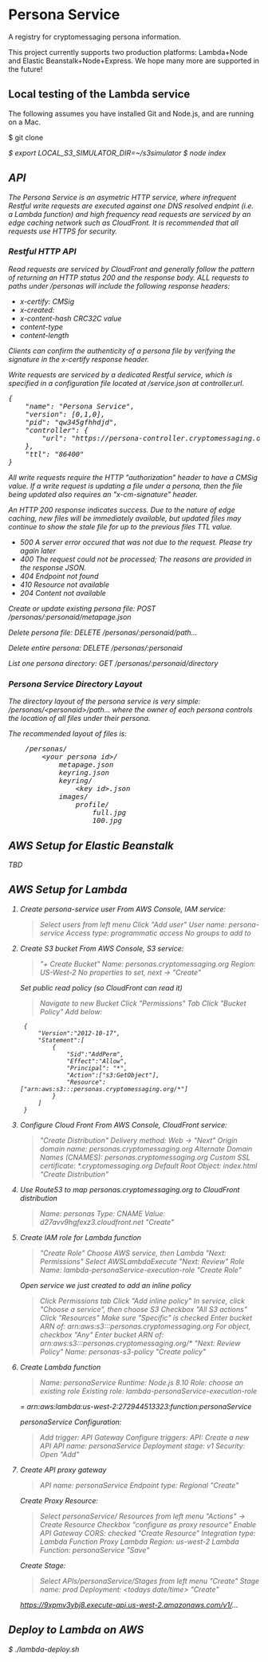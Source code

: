 # Persona Service

A registry for cryptomessaging persona information.

This project currently supports two production platforms: Lambda+Node and Elastic Beanstalk+Node+Express.  We hope many more are supported in the future!


## Local testing of the Lambda service

The following assumes you have installed Git and Node.js, and are running on a Mac.

$ git clone <address>
$ export LOCAL_S3_SIMULATOR_DIR=~/s3simulator
$ node index 

## API

The Persona Service is an asymetric HTTP service, where infrequent Restful write requests are executed against one DNS resolved endpint (i.e. a Lambda function) and high frequency read requests are serviced by an edge caching network such as CloudFront.  It is recommended that all requests use HTTPS for security.

### Restful HTTP API

Read requests are serviced by CloudFront and generally follow the pattern of returning an HTTP status 200 and the response body.  ALL requests to paths under /personas will include the following response headers:

- x-certify: CMSig
- x-created: <date>
- x-content-hash CRC32C value
- content-type
- content-length

Clients can confirm the authenticity of a persona file by verifying the signature in the x-certify response header.

Write requests are serviced by a dedicated Restful service, which is specified in a configuration file located at /service.json at controller.url.
<pre>
{
    "name": "Persona Service",
    "version": [0,1,0],
    "pid": "qw345gfhhdjd",
    "controller": {
        "url": "https://persona-controller.cryptomessaging.org"
    },
    "ttl": "86400"
}
</pre>

All write requests require the HTTP "authorization" header to have a CMSig value.  If a write request is updating a file under a persona, then the file being updated also requires an "x-cm-signature" header.

An HTTP 200 response indicates success.  Due to the nature of edge caching, new files will be immediately available, but updated files may continue to show the stale file for up to the previous files TTL value.

- 500 A server error occured that was not due to the request.  Please try again later
- 400 The request could not be processed; The reasons are provided in the response JSON.
- 404 Endpoint not found
- 410 Resource not available
- 204 Content not available

Create or update existing persona file:
POST /personas/:personaid/metapage.json

Delete persona file:
DELETE /personas/:personaid/path...

Delete entire persona:
DELETE /personas/:personaid

List one persona directory:
GET /personas/:personaid/directory 


### Persona Service Directory Layout

The directory layout of the persona service is very simple: /personas/&lt;personaid&gt;/path... where the owner of each persona controls the location of all files under their persona.

The recommended layout of files is:
<pre>
    /personas/
        &lt;your persona id&gt;/
            metapage.json
            keyring.json
            keyring/
                &lt;key id&gt;.json
            images/
                profile/
                    full.jpg
                    100.jpg
</pre>


## AWS Setup for Elastic Beanstalk

TBD

## AWS Setup for Lambda

1. Create persona-service user
    From AWS Console, IAM service:
    > Select users from left menu
    > Click "Add user"
    > User name: persona-service
    > Access type: programmatic access
    > No groups to add to
    

2. Create S3 bucket
    From AWS Console, S3 service:
    > "+ Create Bucket"
    > Name: personas.cryptomessaging.org
    > Region: US-West-2
    > No properties to set, next ->
    > "Create"

    Set public read policy (so CloudFront can read it)
    > Navigate to new Bucket
    > Click "Permissions" Tab
    > Click "Bucket Policy"
    > Add below:

        {
            "Version":"2012-10-17",
            "Statement":[
                {
                    "Sid":"AddPerm",
                    "Effect":"Allow",
                    "Principal": "*",
                    "Action":["s3:GetObject"],
                    "Resource":["arn:aws:s3:::personas.cryptomessaging.org/*"]
                }
            ]
        }  

3. Configure Cloud Front
    From AWS Console, CloudFront service:
    > "Create Distribution"
    > Delivery method: Web -> "Next"
    > Origin domain name: personas.cryptomessaging.org
    > Alternate Domain Names (CNAMES): personas.cryptomessaging.org
    > Custom SSL certificate: *.cryptomessaging.org
    > Default Root Object: index.html
    > "Create Distribution"

4. Use Route53 to map personas.cryptomessaging.org to CloudFront distribution
    > Name: personas
    > Type: CNAME
    > Value: d27avv9hgfexz3.cloudfront.net
    > "Create"

5. Create IAM role for Lambda function
    > "Create Role"
    > Choose AWS service, then Lambda
    > "Next: Permissions"
    > Select AWSLambdaExecute
    > "Next: Review"
    > Role Name: lambda-personaService-execution-role
    > "Create Role"

    Open service we just created to add an inline policy
    > Click Permissions tab
    > Click "Add inline policy"
    > In service, click "Choose a service", then choose S3
    > Checkbox "All S3 actions"
    > Click "Resources"
    > Make sure "Specific" is checked
    > Enter bucket ARN of: arn:aws:s3:::personas.cryptomessaging.org
    > For object, checkbox "Any"
    > Enter bucket ARN of: arn:aws:s3:::personas.cryptomessaging.org/*
    > "Next: Review Policy"
    > Name: personas-s3-policy
    > "Create policy"

6. Create Lambda function
    > Name: personaService
    > Runtime: Node.js 8.10
    > Role: choose an existing role
    > Existing role: lambda-personaService-execution-role

    = arn:aws:lambda:us-west-2:272944513323:function:personaService

    personaService Configuration:
    > Add trigger: API Gateway
    > Configure triggers:
    > API: Create a new API
    > API name: personaService
    > Deployment stage: v1
    > Security: Open
    > "Add"

7. Create API proxy gateway
    > API name: personaService
    > Endpoint type: Regional
    > "Create"

    Create Proxy Resource:
    > Select personaService/ Resources from left menu
    > "Actions" -> Create Resource
    > Checkbox "configure as proxy resource"
    > Enable API Gateway CORS: checked
    > "Create Resource"
    > Integration type: Lambda Function Proxy
    > Lambda Region: us-west-2
    > Lambda Function: personaService
    > "Save"

    Create Stage:
    > Select APIs/personaService/Stages from left menu
    > "Create"
    > Stage name: prod
    > Deployment: <todays date/time>
    > "Create"

    https://9xpmv3ybj8.execute-api.us-west-2.amazonaws.com/v1/...


## Deploy to Lambda on AWS

$ ./lambda-deploy.sh
